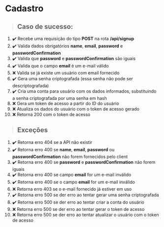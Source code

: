 # Cadastro

> ## Caso de sucesso:
1. :heavy_check_mark: Recebe uma requisição do tipo **POST** na rota **/api/signup**
1. :heavy_check_mark: Valida dados obrigatórios **name**, **email**, **password** e **passwordConfirmation**
1. :heavy_check_mark: Valida que **password** e **passwordConfirmation** são iguais
1. :heavy_check_mark: Valida que o campo **email** é um e-mail válido
1. :x: Valida se já existe um usuário com email fornecido
1. :heavy_check_mark: Gera uma senha criptografada (essa senha não pode ser descriptografada)
1. :heavy_check_mark: Cria uma conta para usuário com os dados informados, substituindo a senha criptografada por uma senha em hash
1. :x: Gera um token de acesso a partir do ID do usuário
1. :x: Atualiza os dados do usuário com o token de acesso gerado
1. :x: Retorna 200 com o token de acesso

> ## Exceções
1. :heavy_check_mark: Retorna erro 404 se a API não existir
1. :heavy_check_mark: Retorna erro 400 se **name**, **email**, **password** ou **passwordConfirmation** não forem fornecidos pelo client
1. :heavy_check_mark: Retorna erro 400 se **password** e **passwordConfirmation** não forem iguais
1. :heavy_check_mark: Retorna erro 400 se campo **email** for um e-mail inválido
1. :heavy_check_mark: Retorna erro 400 se o campo **email** for um e-mail inválido
1. :x: Retorna erro 403 se o e-mail fornecido já estiver em uso
1. :heavy_check_mark: Retorna erro 500 se der erro ao tentar gerar uma senha criptografada
1. :heavy_check_mark: Retorna erro 500 se der erro ao tentar criar a conta do usuário
1. :x: Retorna erro 500 se der erro ao tentar gerar o token de acesso
1. :x: Retorna erro 500 se der erro ao tentar atualizar o usuário com o token de acesso